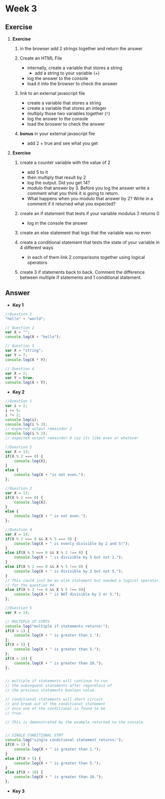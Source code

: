 # Week 3

## Exercise 

1. **Exercise**

	1. in the browser add 2 strings together and return the answer

	1. Create an HTML File
		* internally, create a variable that stores a string
			* add a string to your variable (+)
		* log the answer to the console 
		* load it into the browser to check the answer

	1. link to an external javascript file 
		* create a variable that stores a string
		* create a variable that stores an integer
		* multiply those two variables together (`*`)
		* log the answer to the console
		* load the broswer to check the answer
	1. **bonus** in your external javascript file 
		* add 2 + true and see what you get

1. **Exercise** 

	1. create a counter variable with the value of 2
		* add 5 to it
		* then multiply that result by 2
		* log the output. Did you get 14?
		* modulo that answer by 3. Before you log the answer write a comment what you think it is going to return.
		* What happens when you modulo that answer by 2? Write in a comment if it returned what you expected?

	1. create an if statement that tests if your variable modulus 2 returns 0
		* log in the console the answer

	1. create an else statement that logs that the variable was no even

	1. create a conditional statement that tests the state of your variable in 4 different ways 
		* in each of them link 2 comparisons together using logical operators

	1. create 3 if statements back to back. Comment the difference between multiple if statements and 1 conditional statement. 


## Answer 

* **Key 1**

```javascript
//Question 1
"hello" + "world";
```

```javascript
// Question 2
var X = "";
console.log(X + "hello");
```

```javascript
// Question 3
var X = "string";
var Y = 7;
console.log(X * Y);
```

```javascript
// Question 4
var X = 2;
var Y = true;
console.log(X + Y);
```

* **Key 2**

```javascript
//Question 1
var i = 2;
i += 5;
i *= 2;
console.log(i);
console.log(i % 3);
// expected output remainder 2
console.log(i % 2);
// expected output remainder 0 cuz its like even or whatever
```

```javascript
//Question 2
var X = 13;
if(X % 2 === 0) {
	console.log(X);
}
else {
	console.log(X + "is not even.");
};
```

```javascript
//Question 3
var X = 13;
if(X % 2 === 0) {
	console.log(X);
}
else {
	console.log(X + " is not even.");
};
```

```javascript
//Question 4
var X = 14;
if(X % 2 === 0 && X % 5 === 0) {
	console.log(X + " is evenly divisible by 2 and 5!");
}
else if(X % 5 === 0 && X % 2 !== 0) {
	console.log(X + " is divisible by 5 but not 2.");
}
else if(X % 2 === 0 && X % 5 !== 0) {
	console.log(X + " is divisible by 2 but not 5.");
}
// This could just be an else statement but needed a logical operator.
// for the question #4.
else if(X % 2 !== 0 && X % 5 !== 0){
	console.log(X + " is NOT divisible by 2 or 5.");
};
```

```javascript
//Question 5
var X = 14;

// MULTIPLE IF STMTS
console.log("multiple if statements returns:");
if(X > 1) {
	console.log(X + " is greater than 1.");
};
if(X > 5) {
	console.log(X + " is greater than 5.");
};
if(X > 10) {
	console.log(X + " is greater than 10.");
};


// multiple if statements will continue to run 
// the subsequent statements after regardless of
// the previous statements boolean value.

// conditional statements will short circuit 
// and break out of the conditional statement 
// once one of the conditional is found to be 
// true. 

// This is demonstrated by the example returned to the console.


// SINGLE CONDITIONAL STMT
console.log("single conditional statement returns:");
if(X > 1) {
	console.log(X + " is greater than 1.");
}
else if(X > 5) {
	console.log(X + " is greater than 5.");
}
else if(X > 10) {
	console.log(X + " is greater than 10.");
};
```

* **Key 3**
